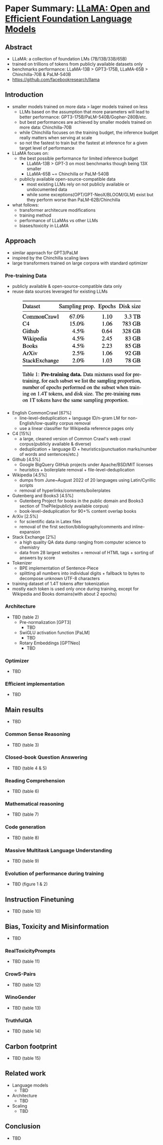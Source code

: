 # Paper Summary: [LLaMA: Open and Efficient Foundation Language Models](https://arxiv.org/pdf/2302.13971.pdf)

## Abstract
  - LLaMA: a collection of foundation LMs (7B/13B/33B/65B)
  - trained on trillions of tokens from publicly available datasets only
  - benchmarks performance: LLaMA-13B > GPT3-175B, LLaMA-65B > Chinchilla-70B & PaLM-540B
  - https://github.com/facebookresearch/llama

## Introduction
  - smaller models trained on more data > lager models trained on less
    - LLMs based on the assumption that more parameters will lead to better performance: GPT3-175B/PaLM-540B/Gopher-280B/etc.
    - but best performances are achieved by smaller models trained on more data: Chinchilla-70B
    - while Chinchilla focuses on the training budget, the inference budget really matters when serving at scale
    - so not the fastest to train but the fastest at inference for a given target level of performance
  - LLaMA focues on:
    - the best possible performance for limited inference budget
      - LLaMA-13B > GPT-3 on most benchmarks though being 13X smaller
      - LLaMA-65B ~= Chinchilla or PaLM-540B
    - publicly available open-source-compatible data
      - most existing LLMs rely on not publicly available or undocumented data
      - while some exceptions(OPT/GPT-NeoX/BLOOM/GLM) exist but they perform worse than PaLM-62B/Chinchilla
  - what follows:
    - transformer architecure modifications
    - training method
    - performance of LLaMAs vs other LLMs
    - biases/toxicity in LLaMA

## Approach
  - similar approach for GPT3/PaLM
  - inspired by the Chinchilla scaling laws
  - large transformers trained on large corpora with standard optimizer
### Pre-training Data
  - publicly available & open-source-compatible data only
  - reuse data sources leveraged for existing LLMs

<p align="center"><img src="../images/LLaMA_tbl_01.png" alt="Pre-training data" width="400"/></p>

  - English CommonCrawl [67%]
    - line-level-deduplication + language ID/n-gram LM for non-English/low-quality corpus removal
    - use a linear classifier for Wikipedia reference pages only
  - C4 [15%]
    - a large, cleaned version of Common Crawl's web crawl corpus(publicly available & diverse)
    - deduplication + language ID + heuristics(punctuation marks/number of words and sentences/etc.)
  - Github [4.5%]
    - Google BigQuery GitHub projects under Apache/BSD/MIT licenses
    - heuristics + boilerplate removal + file-level-deduplication
  - Wikipedia [4.5%]
    - dumps from June~August 2022 of 20 languages using Latin/Cyrillic scripts
    - removal of hyperlinks/comments/boilerplates
  - Gutenberg and Books3 [4.5%]
    - Gutenberg Project for books in the public domain and Books3 section of ThePile(publicly available corpus)
    - book-level-deduplication for 90+% content overlap books
  - ArXiv [2.5%]
    - for scientific data in Latex files
    - removal of the first section/bibliography/comments and inline-expansion
  - Stack Exchange [2%]
    - a high quality QA data dump ranging from computer science to chemistry
    - data from 28 largest websites + removal of HTML tags + sorting of answers by score
  - Tokenizer
    - BPE implementation of Sentence-Piece
    - splitting all numbers into individual digits + fallback to bytes to decompose unknown UTF-8 characters
  - training dataset of 1.4T tokens after tokenization
  - mostly each token is used only once during training, except for Wikipedia and Books domains(with about 2 epochs)
### Architecture
- TBD (table 2)
  - Pre-normalization [GPT3]
    - TBD
  - SwiGLU activation function [PaLM]
    - TBD
  - Rotary Embeddings [GPTNeo]
    - TBD
### Optimizer
- TBD
### Efficient implementation
- TBD

## Main results
- TBD
### Common Sense Reasoning
- TBD (table 3)
### Closed-book Question Answering
- TBD (table 4 & 5)
### Reading Comprehension
- TBD (table 6)
### Mathematical reasoning
- TBD (table 7)
### Code generation
- TBD (table 8)
### Massive Multitask Language Understanding
- TBD (table 9)
### Evolution of performance during training
- TBD (figure 1 & 2)

## Instruction Finetuning
- TBD (table 10)

## Bias, Toxicity and Misinformation
- TBD
### RealToxicityPrompts
- TBD (table 11)
### CrowS-Pairs
- TBD (table 12)
### WinoGender
- TBD (table 13)
### TruthfulQA
- TBD (table 14)

## Carbon footprint
- TBD (table 15)

## Related work
  - Language models
    - TBD
  - Architecture
    - TBD
  - Scaling
    - TBD

## Conclusion
- TBD